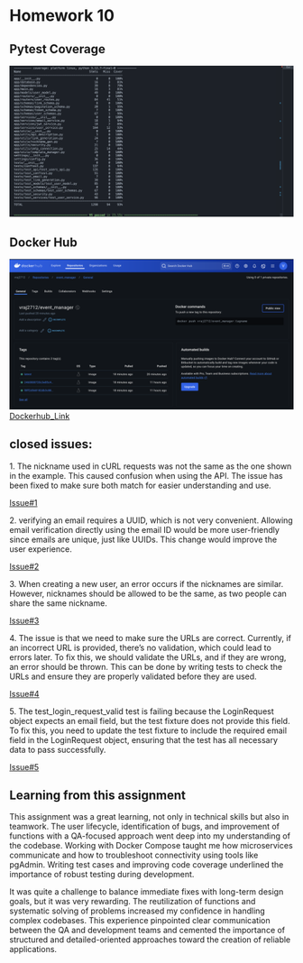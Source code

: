 # Homework 10

## Pytest Coverage
![coverage](https://github.com/vraj-shaileshbhai-patel/event_manager_assignment10/blob/8e965e5cc720fdec6103a15755450646734e73ed/Homework10(1).png)

## Docker Hub
![dockerhub](https://github.com/vraj-shaileshbhai-patel/event_manager_assignment10/blob/8e965e5cc720fdec6103a15755450646734e73ed/Homework10(2).png)
[Dockerhub_Link](https://hub.docker.com/repository/docker/vraj2712/event_manager/general)

## closed issues:
1\. The nickname used in cURL requests was not the same as the one shown in the example. This caused confusion when using the API. The issue has been fixed to make sure both match for easier understanding and use.

[Issue#1](https://github.com/vraj-shaileshbhai-patel/event_manager_assignment10/issues/1)

2\. verifying an email requires a UUID, which is not very convenient. Allowing email verification directly using the email ID would be more user-friendly since emails are unique, just like UUIDs. This change would improve the user experience.

[Issue#2](https://github.com/vraj-shaileshbhai-patel/event_manager_assignment10/issues/2)

3\. When creating a new user, an error occurs if the nicknames are similar. However, nicknames should be allowed to be the same, as two people can share the same nickname.

[Issue#3](https://github.com/vraj-shaileshbhai-patel/event_manager_assignment10/issues/3)

4\. The issue is that we need to make sure the URLs are correct. Currently, if an incorrect URL is provided, there’s no validation, which could lead to errors later. To fix this, we should validate the URLs, and if they are wrong, an error should be thrown. This can be done by writing tests to check the URLs and ensure they are properly validated before they are used.

[Issue#4](https://github.com/vraj-shaileshbhai-patel/event_manager_assignment10/issues/4)

5\. The test_login_request_valid test is failing because the LoginRequest object expects an email field, but the test fixture does not provide this field. To fix this, you need to update the test fixture to include the required email field in the LoginRequest object, ensuring that the test has all necessary data to pass successfully.

[Issue#5](https://github.com/vraj-shaileshbhai-patel/event_manager_assignment10/issues/5)



## Learning from this assignment

This assignment was a great learning, not only in technical skills but also in teamwork. The user lifecycle, identification of bugs, and improvement of functions with a QA-focused approach went deep into my understanding of the codebase. Working with Docker Compose taught me how microservices communicate and how to troubleshoot connectivity using tools like pgAdmin. Writing test cases and improving code coverage underlined the importance of robust testing during development.

It was quite a challenge to balance immediate fixes with long-term design goals, but it was very rewarding. The reutilization of functions and systematic solving of problems increased my confidence in handling complex codebases. This experience pinpointed clear communication between the QA and development teams and cemented the importance of structured and detailed-oriented approaches toward the creation of reliable applications.
